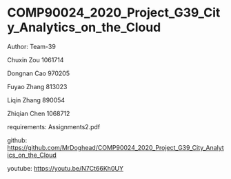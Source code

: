 # COMP90024_2020_Project_G39_City_Analytics_on_the_Cloud


Author: Team-39

Chuxin Zou  1061714

Dongnan Cao 970205

Fuyao Zhang 813023

Liqin Zhang 890054

Zhiqian Chen 1068712

requirements: Assignments2.pdf

github: https://github.com/MrDoghead/COMP90024_2020_Project_G39_City_Analytics_on_the_Cloud

youtube:   https://youtu.be/N7Ct66Kh0UY
